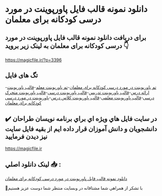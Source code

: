 # دانلود نمونه قالب فایل پاورپوینت در مورد درسی کودکانه برای معلمان

## برای دریافت دانلود نمونه قالب فایل پاورپوینت در مورد درسی کودکانه برای معلمان به لینک زیر بروید 👇

https://magicfile.ir/?p=3396

## تگ های فایل

-[تم پاورپوینت در مورد درسی کودکانه برای معلمان](https://magicfile.ir/product/%d9%86%d9%85%d9%88%d9%86%d9%87-%d9%82%d8%a7%d9%84%d8%a8-%d9%be%d8%a7%d9%88%d8%b1%d9%be%d9%88%db%8c%d9%86%d8%aa-%d8%af%d8%b1-%d9%85%d9%88%d8%b1%d8%af-%d8%af%d8%b1%d8%b3%db%8c-%da%a9%d9%88%d8%af%da%a9%d8%a7%d9%86%d9%87-%d8%a8%d8%b1%d8%a7%db%8c-%d9%85%d8%b9%d9%84%d9%85%d8%a7%d9%86/)-[تم پاورپوینت معلم](https://magicfile.ir/product/%d9%86%d9%85%d9%88%d9%86%d9%87-%d9%82%d8%a7%d9%84%d8%a8-%d9%be%d8%a7%d9%88%d8%b1%d9%be%d9%88%db%8c%d9%86%d8%aa-%d8%af%d8%b1-%d9%85%d9%88%d8%b1%d8%af-%d8%af%d8%b1%d8%b3%db%8c-%da%a9%d9%88%d8%af%da%a9%d8%a7%d9%86%d9%87-%d8%a8%d8%b1%d8%a7%db%8c-%d9%85%d8%b9%d9%84%d9%85%d8%a7%d9%86/)-[قالب پاورپوینت ارائه درس](https://magicfile.ir/product/%d9%86%d9%85%d9%88%d9%86%d9%87-%d9%82%d8%a7%d9%84%d8%a8-%d9%be%d8%a7%d9%88%d8%b1%d9%be%d9%88%db%8c%d9%86%d8%aa-%d8%af%d8%b1-%d9%85%d9%88%d8%b1%d8%af-%d8%af%d8%b1%d8%b3%db%8c-%da%a9%d9%88%d8%af%da%a9%d8%a7%d9%86%d9%87-%d8%a8%d8%b1%d8%a7%db%8c-%d9%85%d8%b9%d9%84%d9%85%d8%a7%d9%86/)-[قالب پاورپوینت تدریس](https://magicfile.ir/product/%d9%86%d9%85%d9%88%d9%86%d9%87-%d9%82%d8%a7%d9%84%d8%a8-%d9%be%d8%a7%d9%88%d8%b1%d9%be%d9%88%db%8c%d9%86%d8%aa-%d8%af%d8%b1-%d9%85%d9%88%d8%b1%d8%af-%d8%af%d8%b1%d8%b3%db%8c-%da%a9%d9%88%d8%af%da%a9%d8%a7%d9%86%d9%87-%d8%a8%d8%b1%d8%a7%db%8c-%d9%85%d8%b9%d9%84%d9%85%d8%a7%d9%86/)-[قالب پاورپوینت درسی](https://magicfile.ir/product/%d9%86%d9%85%d9%88%d9%86%d9%87-%d9%82%d8%a7%d9%84%d8%a8-%d9%be%d8%a7%d9%88%d8%b1%d9%be%d9%88%db%8c%d9%86%d8%aa-%d8%af%d8%b1-%d9%85%d9%88%d8%b1%d8%af-%d8%af%d8%b1%d8%b3%db%8c-%da%a9%d9%88%d8%af%da%a9%d8%a7%d9%86%d9%87-%d8%a8%d8%b1%d8%a7%db%8c-%d9%85%d8%b9%d9%84%d9%85%d8%a7%d9%86/)-[قالب پاورپوینت متحرک درسی](https://magicfile.ir/product/%d9%86%d9%85%d9%88%d9%86%d9%87-%d9%82%d8%a7%d9%84%d8%a8-%d9%be%d8%a7%d9%88%d8%b1%d9%be%d9%88%db%8c%d9%86%d8%aa-%d8%af%d8%b1-%d9%85%d9%88%d8%b1%d8%af-%d8%af%d8%b1%d8%b3%db%8c-%da%a9%d9%88%d8%af%da%a9%d8%a7%d9%86%d9%87-%d8%a8%d8%b1%d8%a7%db%8c-%d9%85%d8%b9%d9%84%d9%85%d8%a7%d9%86/)-[قالب پاورپوینت معلمی](https://magicfile.ir/product/%d9%86%d9%85%d9%88%d9%86%d9%87-%d9%82%d8%a7%d9%84%d8%a8-%d9%be%d8%a7%d9%88%d8%b1%d9%be%d9%88%db%8c%d9%86%d8%aa-%d8%af%d8%b1-%d9%85%d9%88%d8%b1%d8%af-%d8%af%d8%b1%d8%b3%db%8c-%da%a9%d9%88%d8%af%da%a9%d8%a7%d9%86%d9%87-%d8%a8%d8%b1%d8%a7%db%8c-%d9%85%d8%b9%d9%84%d9%85%d8%a7%d9%86/)-[قالب پاورپوینت کلاس درس](https://magicfile.ir/product/%d9%86%d9%85%d9%88%d9%86%d9%87-%d9%82%d8%a7%d9%84%d8%a8-%d9%be%d8%a7%d9%88%d8%b1%d9%be%d9%88%db%8c%d9%86%d8%aa-%d8%af%d8%b1-%d9%85%d9%88%d8%b1%d8%af-%d8%af%d8%b1%d8%b3%db%8c-%da%a9%d9%88%d8%af%da%a9%d8%a7%d9%86%d9%87-%d8%a8%d8%b1%d8%a7%db%8c-%d9%85%d8%b9%d9%84%d9%85%d8%a7%d9%86/)-[پاورپوینت در مورد درسی کودکانه برای معلمان](https://magicfile.ir/product/%d9%86%d9%85%d9%88%d9%86%d9%87-%d9%82%d8%a7%d9%84%d8%a8-%d9%be%d8%a7%d9%88%d8%b1%d9%be%d9%88%db%8c%d9%86%d8%aa-%d8%af%d8%b1-%d9%85%d9%88%d8%b1%d8%af-%d8%af%d8%b1%d8%b3%db%8c-%da%a9%d9%88%d8%af%da%a9%d8%a7%d9%86%d9%87-%d8%a8%d8%b1%d8%a7%db%8c-%d9%85%d8%b9%d9%84%d9%85%d8%a7%d9%86/)

## ✔️ در سايت فايل هاي ويژه اي براي برنامه نويسان طراحان دانشجويان و دانش آموزان قرار داده ايم از بقيه فايل سايت نيز ديدن فرماييد

https://magicfile.ir


## لينک دانلود اصلي 📥 :

[دانلود نمونه قالب فایل پاورپوینت در مورد درسی کودکانه برای معلمان](https://magicfile.ir/product/%d9%86%d9%85%d9%88%d9%86%d9%87-%d9%82%d8%a7%d9%84%d8%a8-%d9%be%d8%a7%d9%88%d8%b1%d9%be%d9%88%db%8c%d9%86%d8%aa-%d8%af%d8%b1-%d9%85%d9%88%d8%b1%d8%af-%d8%af%d8%b1%d8%b3%db%8c-%da%a9%d9%88%d8%af%da%a9%d8%a7%d9%86%d9%87-%d8%a8%d8%b1%d8%a7%db%8c-%d9%85%d8%b9%d9%84%d9%85%d8%a7%d9%86/) 


🙏با تشکر از همراهي شما مشتاقانه در وبسایت منتظر شما دوست عزیز هستیم

